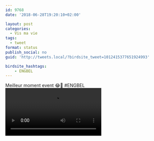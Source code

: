 ```yaml
---
id: 9768
date: '2018-06-28T19:20:10+02:00'

layout: post
categories:
  - Vis ma vie
tags:
  - tweet
format: status
publish_social: no
guid: 'http://tweets.local/?birdsite_tweet=1012415377651924993'

birdsite_hashtags:
    - ENGBEL
---
```


Meilleur moment event 😂🤣 #ENGBEL ![](http://tweets.local/wp-content/uploads/twitter-archive/tweets_media/1012415377651924993-2yQW9m8b47a22mX5.mp4)
